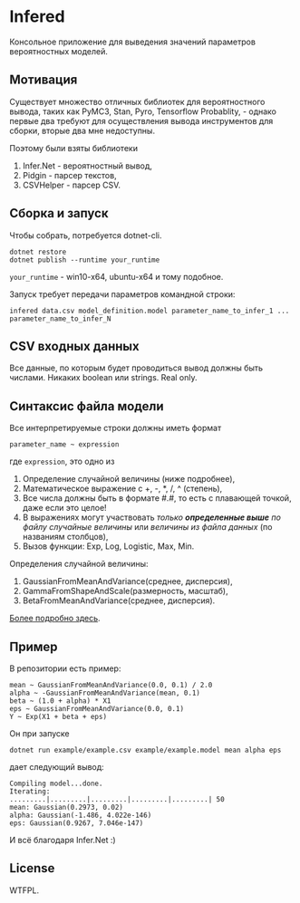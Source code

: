 # Infered

Консольное приложение для выведения значений параметров вероятностных моделей.

## Мотивация
Существует множество отличных библиотек для вероятностного вывода, таких как
PyMC3, Stan, Pyro, Tensorflow Probablity, - однако первые два требуют для 
осуществления вывода инструментов для сборки, вторые два мне недоступны.

Поэтому были взяты библиотеки 
1. Infer.Net - вероятностный вывод,
2. Pidgin - парсер текстов,
3. CSVHelper - парсер CSV.

## Сборка и запуск
Чтобы собрать, потребуется dotnet-cli.

```
dotnet restore
dotnet publish --runtime your_runtime
```

`your_runtime` - win10-x64, ubuntu-x64 и тому подобное.

Запуск требует передачи параметров командной строки:

```
infered data.csv model_definition.model parameter_name_to_infer_1 ... parameter_name_to_infer_N
```

## CSV входных данных
Все данные, по которым будет проводиться вывод должны быть числами. Никаких boolean или strings. Real only.

## Синтаксис файла модели
Все интерпретируемые строки должны иметь формат

```
parameter_name ~ expression
```

где `expression`, это одно из

1. Определение случайной величины (ниже подробнее),
2. Математическое выражение с +, -, *, /, ^ (степень),
3. Все числа должны быть в формате #.#, то есть с плавающей точкой, даже если это целое!
4. В выражениях могут участвовать *только **определенные выше** по файлу случайные величины* или 
*величины из файла данных* (по названиям столбцов),
5. Вызов функции: Exp, Log, Logistic, Max, Min.

Определения случайной величины:
1. GaussianFromMeanAndVariance(среднее, дисперсия),
2. GammaFromShapeAndScale(размерность, масштаб),
3. BetaFromMeanAndVariance(среднее, дисперсия).

[Более подробно здесь](https://dotnet.github.io/infer/userguide/Double%20factors.html).

## Пример
В репозитории есть пример:

```
mean ~ GaussianFromMeanAndVariance(0.0, 0.1) / 2.0
alpha ~ -GaussianFromMeanAndVariance(mean, 0.1)
beta ~ (1.0 + alpha) * X1
eps ~ GaussianFromMeanAndVariance(0.0, 0.1)
Y ~ Exp(X1 + beta + eps)
```

Он при запуске

```
dotnet run example/example.csv example/example.model mean alpha eps
```

дает следующий вывод:

```
Compiling model...done.
Iterating: 
.........|.........|.........|.........|.........| 50
mean: Gaussian(0.2973, 0.02)
alpha: Gaussian(-1.486, 4.022e-146)
eps: Gaussian(0.9267, 7.046e-147)
```

И всё благодаря Infer.Net :)

## License
WTFPL.